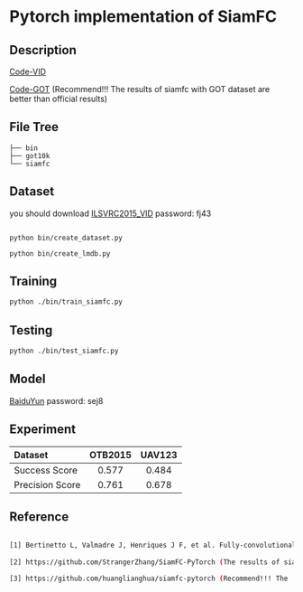 
# Pytorch implementation of SiamFC
## Description

[Code-VID](https://github.com/HonglinChu/SiamFC-VID)

[Code-GOT](https://github.com/HonglinChu/SiamFC-GOT)  (Recommend!!! The  results of siamfc with GOT dataset are better than official results)

## File Tree
```
├── bin
├── got10k
└── siamfc
```
## Dataset
you should download [ILSVRC2015_VID](https://pan.baidu.com/s/1Bu7yOxjM_ByOF_RoSWmmOw) password: fj43 

```

python bin/create_dataset.py

python bin/create_lmdb.py
```

## Training
```bash
python ./bin/train_siamfc.py
```
## Testing
```bash
python ./bin/test_siamfc.py
```
## Model

[BaiduYun](https://pan.baidu.com/s/1r2CASAg5bMWsTAS_ODQVZA) password: sej8

## Experiment

| Dataset       |  OTB2015         |     UAV123        |
|:-----------   |:----------------:|:----------------:|
| Success Score       | 0.577            |  0.484        |
| Precision Score     | 0.761           |  0.678          |

## Reference
```bash

[1] Bertinetto L, Valmadre J, Henriques J F, et al. Fully-convolutional siamese networks for object tracking. European conference on computer vision. Springer, Cham, 2016: 850-865.
		
[2] https://github.com/StrangerZhang/SiamFC-PyTorch (The results of siamfc with VID dataset)    

[3] https://github.com/huanglianghua/siamfc-pytorch (Recommend!!! The  results of siamfc with GOT dataset are better than official )
```
